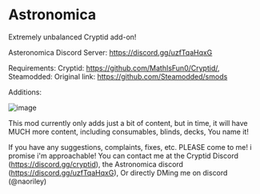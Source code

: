 # Astronomica
Extremely unbalanced Cryptid add-on!

Asteronomica Discord Server: https://discord.gg/uzfTqaHqxG

Requirements: Cryptid: https://github.com/MathIsFun0/Cryptid/, Steamodded: Original link: https://github.com/Steamodded/smods

Additions:

![image](https://github.com/user-attachments/assets/47478d4a-2691-4a24-91dc-13bf5e171d5a)

This mod currently only adds just a bit of content, but in time, it will have MUCH more content, including consumables, blinds, decks, You name it!

If you have any suggestions, complaints, fixes, etc. PLEASE come to me! i promise i'm approachable!
You can contact me at the Cryptid Discord (https://discord.gg/cryptid), the Astronomica discord (https://discord.gg/uzfTqaHqxG), Or directly DMing me on discord (@naoriley)
